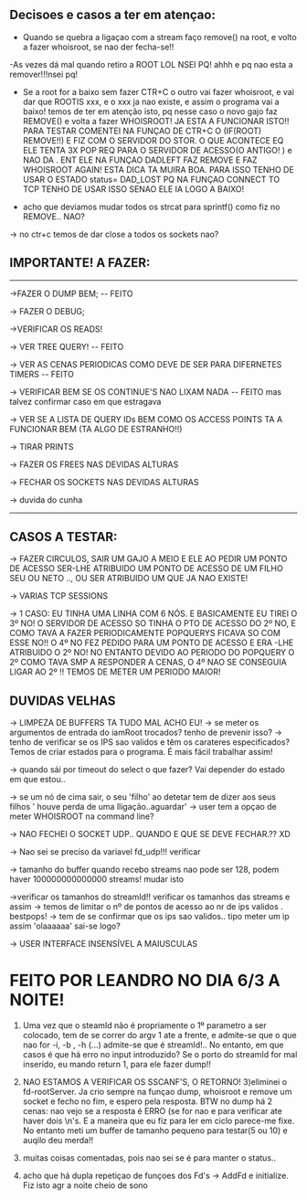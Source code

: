 




## Decisoes e casos a ter em atençao:

- Quando se quebra a ligaçao com a stream faço remove() na root, e volto a fazer whoisroot, se nao der fecha-se!!

-As vezes dá mal quando retiro a ROOT LOL NSEI PQ! ahhh e pq nao esta a remover!!!nsei pq!

- Se a root for a baixo sem fazer CTR+C o outro vai fazer whoisroot, e vai dar que ROOTIS xxx, e o xxx ja nao existe, e assim o programa vai a baixo! temos de ter em atenção isto, pq nesse caso o novo gajo faz REMOVE()  e volta a fazer WHOISROOT! 
JA ESTA  A FUNCIONAR ISTO!! PARA TESTAR COMENTEI NA FUNÇAO DE CTR+C O (IF(ROOT) REMOVE!!) E FIZ COM O SERVIDOR DO STOR. O QUE ACONTECE EQ ELE TENTA 3X POP REQ PARA O SERVIDOR DE ACESSO(O ANTIGO! ) e NAO DA . ENT ELE NA FUNÇAO DADLEFT FAZ REMOVE E FAZ WHOISROOT AGAIN! ESTA DICA TA MUIRA BOA. PARA ISSO TENHO DE USAR O ESTADO status= DAD_LOST PQ NA FUNÇAO CONNECT TO TCP TENHO DE USAR ISSO SENAO ELE IA LOGO A BAIXO!

- acho que deviamos mudar todos os strcat para sprintf() como fiz no REMOVE.. NAO?


-> no ctr+c temos de dar close a todos os sockets nao?


## IMPORTANTE! A FAZER:
------------------------------------------------------------------------------------
->FAZER O DUMP BEM; -- FEITO

-> FAZER O DEBUG;

->VERIFICAR OS READS!

-> VER TREE QUERY! -- FEITO

-> VER AS CENAS PERIODICAS COMO DEVE DE SER PARA DIFERNETES TIMERS -- FEITO

-> VERIFICAR BEM SE OS CONTINUE'S NAO LIXAM NADA -- FEITO mas talvez confirmar caso em que estragava

-> VER SE A LISTA DE QUERY IDs BEM COMO OS ACCESS POINTS TA A FUNCIONAR BEM (TA ALGO DE ESTRANHO!!)

-> TIRAR PRINTS

-> FAZER OS FREES NAS DEVIDAS ALTURAS

-> FECHAR OS SOCKETS NAS DEVIDAS ALTURAS 

-> duvida do cunha 

------------------------------------------------------------------

## CASOS A TESTAR:
-> FAZER CIRCULOS, SAIR UM GAJO A MEIO E ELE AO PEDIR UM PONTO DE ACESSO SER-LHE ATRIBUIDO UM PONTO DE ACESSO DE UM FILHO SEU OU NETO .., OU SER ATRIBUIDO UM QUE JA NAO EXISTE!

-> VARIAS TCP SESSIONS

-> 1 CASO: EU TINHA UMA LINHA COM 6 NÓS.  E BASICAMENTE EU TIREI O 3º NO! O SERVIDOR DE ACESSO SO TINHA O PTO DE ACESSO DO 2º NO, E COMO TAVA A FAZER PERIODICAMENTE POPQUERYS FICAVA SO COM ESSE NO!! O 4º NO FEZ PEDIDO PARA UM PONTO DE ACESSO E ERA -LHE ATRIBUIDO O 2º NO! NO ENTANTO DEVIDO AO PERIODO DO POPQUERY O 2º COMO TAVA SMP A RESPONDER A CENAS, O 4º NAO SE CONSEGUIA LIGAR AO 2º !! TEMOS DE METER UM PERIODO MAIOR!






























## DUVIDAS VELHAS

-> LIMPEZA DE BUFFERS TA TUDO MAL ACHO EU!
-> se meter os argumentos de entrada do iamRoot trocados? tenho de prevenir isso?
-> tenho de verificar se os IPS sao validos e têm os carateres especificados?
Temos de criar estados para o programa. É mais fácil trabalhar assim!

-> quando sái por timeout do select o que fazer? Vai depender do estado em que estou..

-> se um nó de cima sair, o seu 'filho' ao detetar tem de dizer aos seus filhos ' houve perda de uma lligação..aguardar'
 -> user tem a opçao de meter WHOISROOT na command line? 

-> NAO FECHEI O SOCKET UDP.. QUANDO E QUE SE DEVE FECHAR.?? XD

-> Nao sei se preciso da variavel fd_udp!!! verificar

-> tamanho do buffer quando recebo streams nao pode ser 128, podem haver 100000000000000 streams! mudar isto

->verificar os tamanhos do streamId!! verificar os tamanhos das streams e assim
-> temos de limitar o nº de pontos de acesso ao nr de ips validos  . bestpops!
-> tem de se confirmar que os ips sao validos.. tipo meter um ip assim 'olaaaaaa' sai-se logo?

-> USER INTERFACE INSENSÍVEL A MAIUSCULAS

# FEITO POR LEANDRO NO DIA 6/3 A NOITE!
1) Uma vez que o steamId não é propriamente o 1º parametro a ser colocado, tem de se correr do argv 1 ate a frente, e admite-se que o que nao for -i, -b , -h (...) admite-se que é streamId!.. No entanto, em que casos é que há erro no input introduzido? Se o porto do streamId for mal inserido, eu mando return 1, para ele fazer dump!!

2) NAO ESTAMOS A VERIFICAR OS SSCANF'S, O RETORNO!
3)eliminei o fd-rootServer. Ja crio sempre na funçao dump, whoisroot e remove um socket e fecho no fim, e espero pela resposta. BTW no dump há 2 cenas: nao vejo se a resposta é ERRO (se for nao e para verificar ate haver dois \n's. E a maneira que eu fiz para ler em ciclo parece-me fixe. No entanto meti um buffer de tamanho pequeno para testar(5 ou 10) e auqilo deu merda!!

4) muitas coisas comentadas, pois nao sei se é para manter o status..
5) acho que há dupla repetiçao de funçoes dos Fd's -> AddFd e initialize. 
Fiz isto agr a noite cheio de sono
